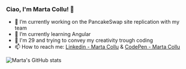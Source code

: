 ### Ciao, I'm Marta Collu! 👋

- 🔭 I’m currently working on the PancakeSwap site replication with my team
- 🌱 I’m currently learning Angular
- 💬 I'm 29 and trying to convey my creativity trough coding
- 📫 How to reach me: [Linkedin - Marta Collu](https://www.linkedin.com/in/marta-collu-8a0b0415b/) &
                       [CodePen - Marta Collu](https://codepen.io/Marta93)


![Marta's GitHub stats](https://github-readme-stats.vercel.app/api?username=marta-93&show_icons=true&theme=merko)
